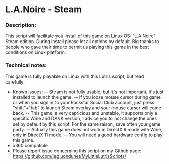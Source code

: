 # L.A.Noire - Steam

### Description:
This script will facilitate you install of this game on Linux OS:
"L.A.Noire" Steam edition.
During install please let all options by default.
Big thanks to people who gave their time to permit us playing this game in the best conditions on Linux platform.


### Technical notes:
This game is fully playable on Linux with this Lutris script, but read carefully:
- Known issues: 
-- Steam is not fully usable, but it's not important, it's just installed to launch the game. 
-- If you loose mouse cursor during game or when you sign in to your Rockstar Social Club account, just press "shift"+"tab" to launch Steam overlay and your mouse cursor will come back.
-- This game is very capricious and unstable, it supports only a specific Wine and  DXVK version, I advice you to not change the ones set by default by this script. For the same raison, save often your game party.
-- Actually this game does not work in DirectX 9 mode with Wine, only in DirectX 11 mode.
-- You will need a good hardware config to play this game.
- x360 compatible
- Please report issue concerning this script on my Github page:
https://github.com/legluondunet/MyLittleLutrisScripts/

